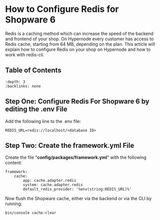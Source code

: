 # How to Configure Redis for Shopware 6

Redis is a caching method which can increase the speed of the backend and frontend of your shop. On Hypernode every customer has access to Redis cache, starting from 64 MB, depending on the plan. This article will explain how to configure Redis on your shop on Hypernode and how to work with redis-cli.

## Table of Contents
```{contents}
:depth: 3
:backlinks: none
```

## Step One: Configure Redis For Shopware 6 by editing the .env File

Add the following line to the .env file:

```
REDIS_URL=redis://localhost/<database ID>
```
## Step Two: Create the framework.yml File

Create the file "**config/packages/framework.yml**" with the following content:

```
framework:
    cache:
        app: cache.adapter.redis
        system: cache.adapter.redis
        default_redis_provider: '%env(string:REDIS_URL)%'
```
Now flush the Shopware cache, either via the backend or via the CLI by running: 

```
bin/console cache:clear
```
